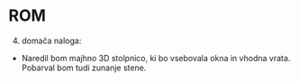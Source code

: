 # ROM

4. domača naloga:
- Naredil bom majhno 3D stolpnico, ki bo vsebovala okna in vhodna vrata. Pobarval bom tudi zunanje stene.
